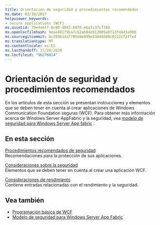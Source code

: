 ```yaml
---
title: Orientación de seguridad y procedimientos recomendados
ms.date: 03/30/2017
helpviewer_keywords:
- secure applications [WCF]
ms.assetid: 79e4e6f7-0c00-4045-b0f0-e6a7c37c7788
ms.openlocfilehash: 9eaa401f9ba7c62a684e912005a8f13fd443a900
ms.sourcegitcommit: bc293b14af795e0e999e3304dd40c0222cf2ffe4
ms.translationtype: MT
ms.contentlocale: es-ES
ms.lasthandoff: 11/26/2020
ms.locfileid: "96276014"
---
```

# <a name="security-guidance-and-best-practices"></a>Orientación de seguridad y procedimientos recomendados

En los artículos de esta sección se presentan instrucciones y elementos que se deben tener en cuenta al crear aplicaciones de Windows Communication Foundation seguras (WCF). Para obtener más información acerca de Windows Server AppFabric y la seguridad, vea [modelo de seguridad para Windows Server App fabric](/previous-versions/appfabric/ee677202(v=azure.10)) .  
  
## <a name="in-this-section"></a>En esta sección  

 [Procedimientos recomendados de seguridad](best-practices-for-security-in-wcf.md)  
 Recomendaciones para la protección de sus aplicaciones.  
  
 [Consideraciones sobre la seguridad](security-considerations-in-wcf.md)  
 Elementos que se deben tener en cuenta al crear una aplicación WCF.  
  
 [Consideraciones de rendimiento](performance-considerations.md)  
 Contiene entradas relacionadas con el rendimiento y la seguridad.  
  
## <a name="see-also"></a>Vea también

- [Programación básica de WCF](../basic-wcf-programming.md)
- [Modelo de seguridad para Windows Server App Fabric](/previous-versions/appfabric/ee677202(v=azure.10))
